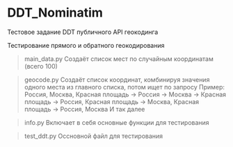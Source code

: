 # DDT_Nominatim
Тестовое задание
DDT публичного API геокодинга

Тестирование прямого и обратного геокодирования

> main_data.py
Создаёт список мест по случайным координатам (всего 100)

> geocode.py
Создаёт список координат, комбинируя значения одного места из главного списка, потом ищет по запросу
Пример:
Россия, Москва, Красная площадь
-> Россия -> Москва -> Красная площадь -> Россия, Красная площадь -> Москва, Красная площадь -> Россия, Москва
И так далее

> info.py
Включает в себя основные функции для тестирования

> test_ddt.py
Оссновной файл для тестирования

